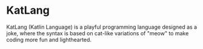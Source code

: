 # KatLang
KatLang (Katlin Language) is a playful programming language designed as a joke, where the syntax is based on cat-like variations of "meow" to make coding more fun and lighthearted.
